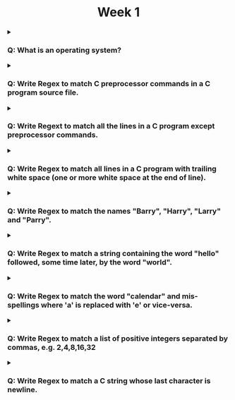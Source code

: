 <h1 align="center">Week 1</h1>

<details>
<summary><h3>Q: What is an operating system?</h3></summary>
An operating system is a piece of software that manages the hardware of a computer and provides an interface to the programs that run on the computer.
</details>

<details>
<summary><h3>Q: Write Regex to match C preprocessor commands in a C program source file.</h3></summary>

###

- C preprocessor commands are the lines of code that have a `#` at the front such as #define
- Therefore we would just search for lines that start with the `#`
- Remember we can anchor our search so the matches must start with the `#`

###

```
^#
```

</details>

<details>
<summary><h3>Q: Write Regext to match all the lines in a C program except preprocessor commands.</h3></summary>

###

- This is the inverse of the previous one, so we want everything else but the lines that start with `#`
- Thus we can match that the start is not a hash. But if we do that way, by condition it requires one character to match
- Hence we add another condition ontop to match empty lines specifically as they have no characters at all

###

```
^[^#]|^$
```

</details>

<details>
<summary><h3>Q: Write Regex to match all lines in a C program with trailing white space (one or more white space at the end of line).</h3></summary>

###

- Here we just want to find any line where theres white space at the end
- So we can use `\s` which matches any whitespace character, followed by anchoring at the end with `$` as we do not want anything else after

###

```
\s$
```

</details>

<details>
<summary><h3>Q: Write Regex to match the names "Barry", "Harry", "Larry" and "Parry".</h3></summary>

###

- We can use a bracket expression as only the first letter is different for the required names
- So we dont need to write a seperate expression for each such as breaking it up with `Harry|Larry` etc

###

```
[BHLP]arry
```

</details>

<details>
<summary><h3>Q: Write Regex to match a string containing the word "hello" followed, some time later, by the word "world".</h3></summary>

###

- We do not care about the start or end of the string as much so no need to anchor
- What we want is a string of `hello` followed by `world` anytime after
- We do not mind whatever character fills it in between of if there are any thus we can do `.*` which means 0 or more of any characters could be in between the string

###

```
hello.*world
```

</details>

<details>
<summary><h3>Q: Write Regex to match the word "calendar" and mis-spellings where 'a' is replaced with 'e' or vice-versa.</h3></summary>

###

- We want to match variations of "calendar" where in any place theres an `a or e` it is the other
- We can use the bracket expression to match either one in the places `a or e` occurs
- So this matches the literal strings calandar, calander, calendar, calender, celandar, celander, celendar, celender

###

```
c[ae]l[ae]nd[ae]r
```

</details>

<details>
<summary><h3>Q: Write Regex to match a list of positive integers separated by commas, e.g. 2,4,8,16,32</h3></summary>

###

- A bit more involved than the previous ones, something of note is that `0` cannot be at the start of the number except for itself
- Starting off we can match the first number that will not have a comma in front of it
- We can set a range with the bracket expression for the range of numbers we could see in each position
- The first digit cannot be a `0` unless it is only `0` so our range is only `1-9`
- Following that up we can have any number of trailing digits such as for two-digit, three-digit and more, so we use `[0-9]*` as there can be 0 or more repetitions for the number
- We then combine it with an expression thats looking for a comma followed by grouped digits which can be `0` or more

###

```
([1-9][0-9]*|0)(,([1-9][0-9]*|0))*
```

</details>

<details>
<summary><h3>Q: Write Regex to match a C string whose last character is newline.</h3></summary>

###

- We want to match a string that ends with a new line `\n`
- So our start is finding the `"`
- We then want to match any set of characters following that, and we use `[^"]` as sometimes using `.*` matches too much in some cases
- We then follow it up with the newline character and the final `"`
- Note regex does not deal with escaped quotes
- Also note we need to escape the new line character which we use `\`

###

```
"[^"]*\\n"
```

</details>
